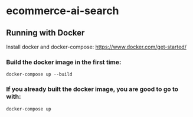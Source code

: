 # ecommerce-ai-search

## Running with Docker

Install docker and docker-compose: https://www.docker.com/get-started/

### Build the docker image in the first time:
```docker-compose up --build```

### If you already built the docker image, you are good to go to with:
```docker-compose up```
